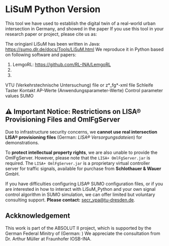 # LiSuM Python Version

This tool we have used to establish the digital twin of a real-world urban intersection in Germany, and showed in the paper
If you use this tool in your research paper or project, please cite us as:


The oringianl LiSuM has been written in Java: https://sumo.dlr.de/docs/Tools/LiSuM.html
We reproduce it in Python based on following software and papers:
1. LemgoRL: https://github.com/RL-INA/LemgoRL
2. 
3. 

VTU (Verkehrstechnische Untersuchung) file or z*_fg*-xml file
Schleife
Taster
Kontakt
AP-Werte (Anwendungsparameter-Werte) Control parameter values
SUMO

## ⚠️ Important Notice: Restrictions on LISA® Provisioning Files and OmlFgServer

Due to infrastructure security concerns, we **cannot use real intersection LISA® provisioning files** (German: *LISA® Versorgungsdateien*) for demonstrations.

To **protect intellectual property rights**, we are also unable to provide the OmlFgServer. However, please note that the `LISA+ OmlFgServer.jar` is required. The `LISA+ OmlFgServer.jar` is a proprietary virtual controller server for traffic signals, available for purchase from **Schlothauer & Wauer** GmbH.

If you have difficulties configuring LISA® SUMO configuration files, or if you are interested in how to interact with LiSuM_Python and your own signal control algorithm in SUMO simulation, we can offer limited but voluntary consulting support. **Please contact:** [secr_vpa@tu-dresden.de](mailto:secr_vpa@tu-dresden.de).

## Ackknowledgement
This work is part of the ABSOLUT II project, which is supported by the German Federal Minitry of (German: )
We appreciate the consultation from Dr. Arthur Müller at Fraunhofer IOSB-INA.



